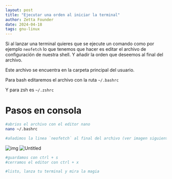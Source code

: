 ```yaml
---
layout: post
title: "Ejecutar una orden al iniciar la terminal"
author: Zetta Founder
date: 2024-04-18
tags: gnu-linux
---
```

Si al lanzar una terminal quieres que se ejecute un comando como por ejemplo `neofetch` lo que tenemos que hacer es editar el archivo de configuración de nuestra shell. Y añadir la orden que deseemos al final del archivo.

Este archivo se encuentra en la carpeta principal del usuario.

Para bash editaremos el archivo con la ruta `~/.bashrc`

Y para zsh es `~/.zshrc`

# Pasos en consola

```bash
#abrios el archivo con el editor nano
nano ~/.bashrc

#añadimos la linea `neofetch` al final del archivo (ver imagen siguiente)
```

![img](https://i.ibb.co/N7Jg6z7/image.png)
![Untitled](https://prnt.sc/32EKxoXBjIlN)

```bash
#guardamos con ctrl + s
#cerramos el editor con ctrl + x

#listo, lanza tu terminal y mira la magia
```